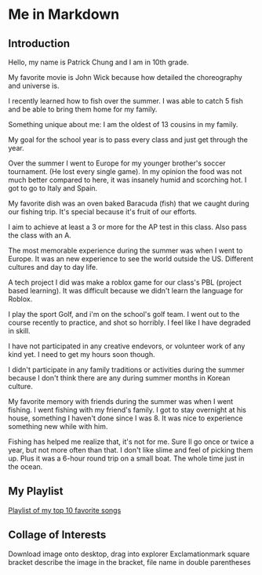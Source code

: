 # Me in Markdown
## Introduction
Hello, my name is Patrick Chung and I am in 10th grade.

My favorite movie is John Wick because how detailed the choreography and universe is.

I recently learned how to fish over the summer. I was able to catch 5 fish and be able to bring them home for my family.

Something unique about me: I am the oldest of 13 cousins in my family.

My goal for the school year is to pass every class and just get through the year.

Over the summer I went to Europe for my younger brother's soccer tournament. (He lost every single game). In my opinion the food was not much better compared to here, it was insanely humid and scorching hot. I got to go to Italy and Spain.

My favorite dish was an oven baked Baracuda (fish) that we caught during our fishing trip. It's special because it's fruit of our efforts.

I aim to achieve at least a 3 or more for the AP test in this class. Also pass the class with an A.

The most memorable experience during the summer was when I went to Europe. It was an new experience to see the world outside the US. Different cultures and day to day life.

A tech project I did was make a roblox game for our class's PBL (project based learning). It was difficult because we didn't learn the language for Roblox.

I play the sport Golf, and i'm on the school's golf team. I went out to the course recently to practice, and shot so horribly. I feel like I have degraded in skill.

I have not participated in any creative endevors, or volunteer work of any kind yet. I need to get my hours soon though.

I didn't participate in any family traditions or activities during the summer because I don't think there are any during summer months in Korean culture.

My favorite memory with friends during the summer was when I went fishing. I went fishing with my friend's family. I got to stay overnight at his house, something I haven't done since I was 8. It was nice to experience something new while with him.

Fishing has helped me realize that, it's not for me. Sure Il go once or twice a year, but not more often than that. I don't like slime and feel of picking them up. Plus it was a 6-hour round trip on a small boat. The whole time just in the ocean.
## My Playlist
[Playlist of my top 10 favorite songs](https://open.spotify.com/playlist/7yfPAqIuWnzbsri25YKiOf?si=675cb5e7ab784999&pt=30ee57e8732c19e44a449c872a818e69)

## Collage of Interests
Download image onto desktop, drag into explorer
Exclamationmark square bracket describe the image in the bracket, file name in double parentheses
